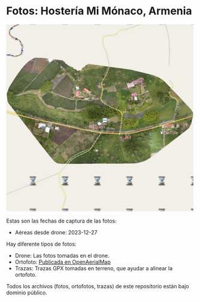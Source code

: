 # Fotos: Hostería Mi Mónaco, Armenia

<img width="500" alt="Zona de trabajo" src="Zona de trabajo.png">

Estas son las fechas de captura de las fotos:

* Aéreas desde drone: 2023-12-27

Hay diferente tipos de fotos:

* Drone: Las fotos tomadas en el drone.
* Ortofoto: [Publicada en OpenAerialMap](https://map.openaerialmap.org/#/-75.77367067337036,4.509558999435386,16/user/5d706f805583d40006c15787/6590a22cbff11f000103b0ea.tif?_k=znn3ra)
* Trazas: Trazas GPX tomadas en terreno, que ayudar a alinear la ortofoto.

Todos los archivos (fotos, ortofotos, trazas) de este repositorio están bajo dominio público.
